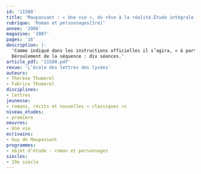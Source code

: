 ```yaml
---
id: '11580'
title: 'Maupassant : « Une vie », du rêve à la réalité.Étude intégrale (séquence)'
rubrique: 'Roman et personnages[1re]'
annee: '2006'
magazine: '2007'
pages: '16'
description: |-
  'Comme indiqué dans les instructions officielles il s’agira, « à partir des questions que soulève l’étude des personnages, d’aborder le roman comme une forme littéraire privilégiée de représentation de l’homme et du monde » et de situer l’œuvre dans son contexte socioculturel.
  Déroulement de la séquence : dix séances.'
article_pdf: '11580.pdf'
revue: 'L’école des lettres des lycées'
auteurs:
- Thérèse Thumerel
- Fabrice Thumerel
disciplines:
- lettres
jeunesse:
- romans, récits et nouvelles « classiques »s
niveau_etudes:
- première
oeuvres:
- Une vie
ecrivains:
- Guy de Maupassant
programmes:
- objet d’étude - roman et personnages
siecles:
- 19e siècle
---
```

